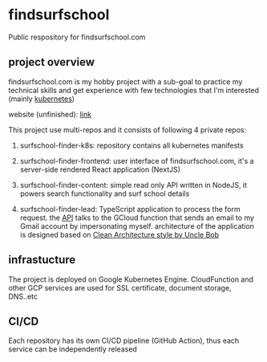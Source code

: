 # findsurfschool
Public respository for findsurfschool.com 


## project overview
findsurfschool.com is my hobby project with a sub-goal to practice my technical skills and get experience with few technologies that I'm interested (mainly [kubernetes](https://kubernetes.io/)) 

website (unfinished): [link](https://www.findsurfschool.com)

This project use multi-repos and it consists of following 4 private repos:

1. surfschool-finder-k8s: repository contains all kubernetes manifests

2. surfschool-finder-frontend: user interface of findsurfschool.com, it's a server-side rendered React application (NextJS)

3. surfschool-finder-content: simple read only API written in NodeJS, it powers search functionality and surf school details

4. surfschool-finder-lead: TypeScript application to process the form request. the [API](https://api.findsurfschool.com/leadservice/api-docs/) talks to the GCloud function that sends an email to my Gmail account by impersonating myself. architecture of the application is designed based on [Clean Architecture style by Uncle Bob](https://blog.cleancoder.com/uncle-bob/2012/08/13/the-clean-architecture.html)


## infrastucture
The project is deployed on Google Kubernetes Engine. CloudFunction and other GCP services are used for SSL certificate, document storage, DNS..etc

## CI/CD
Each repository has its own CI/CD pipeline (GitHub Action), thus each service can be independently released

